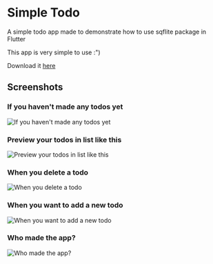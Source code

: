 # Simple Todo
 A simple todo app made to demonstrate how to use sqflite package in Flutter
 
 This app is very simple to use :")

 Download it [here](https://play.google.com/store/apps/details?id=com.omar.todo_app)

## Screenshots

### If you haven't made any todos yet

![If you haven't made any todos yet](https://github.com/OmarYehiaDev/todo_app/blob/master/screenshots/empty.jpg)

### Preview your todos in list like this

![Preview your todos in list like this](https://github.com/OmarYehiaDev/todo_app/blob/master/screenshots/filled.jpg)

### When you delete a todo

![When you delete a todo](https://github.com/OmarYehiaDev/todo_app/blob/master/screenshots/deleted.jpg)

### When you want to add a new todo

![When you want to add a new todo](https://github.com/OmarYehiaDev/todo_app/blob/master/screenshots/add.jpg)

### Who made the app?

![Who made the app?](https://github.com/OmarYehiaDev/todo_app/blob/master/screenshots/clearAbout.jpg)
